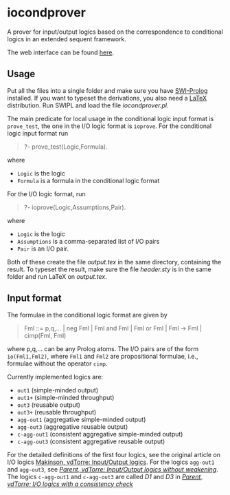 # iocondprover

A prover for input/output logics based on the correspondence to
conditional logics in an extended sequent framework.

The web interface can be found [here](http://subsell.logic.at/bprover/iocondprover/).

## Usage

Put all the files into a single folder and make sure you have [SWI-Prolog](https://www.swi-prolog.org) installed. If you want to typeset the derivations, you also need a [LaTeX](https://www.latex-project.org) distribution. Run SWIPL and load the file *iocondprover.pl*.

The main predicate for local usage in the conditional logic input format is `prove_test`, the one in the I/O logic format is `ioprove`. For the conditional logic input format run

> ?- prove_test(Logic,Formula).
 
where
- `Logic` is the logic
- `Formula` is a formula in the conditional logic format

For the I/O logic format, run

> ?- ioprove(Logic,Assumptions,Pair).
 
where
- `Logic` is the logic
- `Assumptions` is a comma-separated list of I/O pairs
- `Pair` is an I/O pair.

Both of these create the file *output.tex* in the same directory, containing the result. To typeset the result, make sure the file *header.sty* is in the same folder and run LaTeX on *output.tex*.

## Input format

The formulae in the conditional logic format are given by

> Fml ::= p,q,... | neg Fml | Fml and Fml | Fml or Fml | Fml -> Fml | cimp(Fml, Fml)
 
where p,q,... can be any Prolog atoms.
The I/O pairs are of the form `io(Fml1,Fml2)`, where `Fml1` and `Fml2` are propositional formulae, i.e., formulae without the operator `cimp`.

Currently implemented logics are:
- `out1` (simple-minded output)
- `out1+` (simple-minded throughput)
- `out3` (reusable output)
- `out3+` (reusable throughput)
- `agg-out1` (aggregative simple-minded output)
- `agg-out3` (aggregative reusable output)
- `c-agg-out1` (consistent aggregative simple-minded output)
- `c-agg-out3` (consistent aggregative reusable output)

For the detailed definitions of the first four logics, see the original article on I/O logics [Makinson, vdTorre: Input/Output logics](https://link.springer.com/article/10.1023/A:1004748624537). For the logics `agg-out1` and `agg-out3`, see [*Parent, vdTorre: Input/Output logics without weakening*](http://filosofiskanotiser.com/Parent_Torre.pdf). The logics `c-agg-out1` and `c-agg-out3` are called *D1* and *D3* in [*Parent, vdTorre: I/O logics with a consistency check*](https://xavierparent.co.uk/pdf/paper.pdf)
